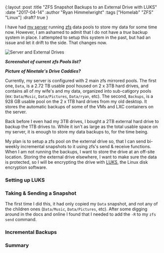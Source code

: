 {:layout :post
:title  "ZFS Snapshot Backups to an External Drive with LUKS"
:date "2017-04-14"
:author "Ryan Himmelwright"
:tags ["Homelab" "ZFS" "Linux"]
:draft? true
}

I have had [my server](../../pages/homelab/) running [zfs](https://en.wikipedia.org/wiki/ZFS) data pools to store my data for some time now. However, I am ashamed to admit that I do not have a *true* backup system in place. I attempted to setup this system in the past, but had an issue and let it drift to the side. That changes now.

<!-- more -->

![Server and External Drives](../../img/posts/ZFS-Backups-To-LUKS-External/drives.png")

***Screenshot of current zfs Pools list?***

***Picture of Ninetale's Drive Caddies?***

Currently, my server is configured with 2 main zfs mirrored pools.  The first one, `Data`, is a 2.72 TB usable pool housed on 2 x 3TB hard drives,  and contains all of my wife's and my data, organized into sub-catigory pools (ex: `Data/Music`, `Data/Pictures`, `Data/ryan`, etc). The second, `Backups`, is a 928 GB usable pool on the 2 x 1TB hard drives from my old desktop. It stores the automatic backups of some of the VMs and LXC containers on the server.

Back before I even had my 3TB drives, I bought a 2TB external hard drive to backup the 1TB drives to. While it isn't as large as the total usable space on my server, it is enough to store my data backups to, for the time being.

My plan is to setup a zfs pool on the external drive so, that I can send bi-weekly incremental snapshots to it using zfs's send & receive functions. When I am not running the backups, I want to store the drive at an off-site location. Storing the external drive elsewhere, I want to make sure the data is protected, so I will be encrypting the drive with [LUKS](https://en.wikipedia.org/wiki/Linux_Unified_Key_Setup), the Linux disk encryption software.

### Setting up LUKS

### Taking & Sending a Snapshot

The first time I did this, it had only copied my `Data` snapshot, and not any of the children ones (`Data/Music`, `Data/Pictures`, etc). After some digging around in the docs and online I found that I needed to add the `-R` to my `zfs send` command.

### Incremental Backups

### Summary
